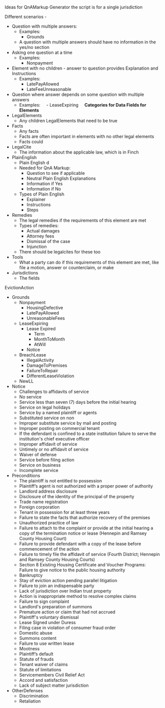 Ideas for QnAMarkup Generator
the script is for a single jurisdiction 

Different scenarios -
* Question with multiple answers:
  - Examples:
    - Grounds
  - A question with multiple answers should have no information in the yes/no section
* Asking one question at a time
  - Examples:
    - Nonpayment
* Element with no children - answer to question provides Explanation and Instructions
  - Examples:
    - LatePayAllowed
    - LateFeeUnreasonable
 * Question where answer depends on some question with multiple answers
   - Examples:
     - LeaseExpiring
     
**Categories for Data Fields for Elements**     
* LegalElements
  - Any children LegalElements that need to be true
* Facts
  - Any facts
  - Facts are often important in elements with no other legal elements
  - Facts could
* LegalCite
  - The information about the applicable law, which is in Finch
* PlainEnglish
  - Plain English d
  - Needed for QnA Markup:
    - Question to see if applicable
    - Neutral Plain English Explanations
    - Information if Yes
    - Information if No
  - Types of Plain English
    - Explainer
    - Instructions
    - Steps
* Remedies
  - The legal remedies if the requirements of this element are met
  - Types of remedies:
    - Actual damages
    - Attorney fees
    - Dismissal of the case
    - Injunction
  - There should be legalcites for these too
* Tools
  - What a party can do if this requirements of this element are met, like file a motion, answer or counterclaim, or make
* Jurisdictions
  - The fields


    
EvictionAction
 * Grounds
   - Nonpayment
     - HousingDefective
     - LatePayAllowed
     - UnreasonableFees
   - LeaseExpiring
     - Lease Expired
       - Term
       - MonthToMonth
       - AtWill
     - Notice
   - BreachLease
     - IllegalActivity
     - DamageToPremises
     - FailureToRepair
     - DifferentLeaseViolation
   - NewLL
 * Notice
   - Challenges to affidavits of service
   - No service
   - Service less than seven (7) days before the initial hearing
   - Service on legal holidays
   - Service by a named plaintiff or agents
   - Substituted service on non
   - Improper substitute service by mail and posting
   - Improper posting on commercial tenant
   - If the defendant is confined to a state institution failure to serve the institution's chief executive officer
   - Improper affidavit of service
   - Untimely or no affidavit of service
   - Waiver of defense
   - Service before filing action
   - Service on business
   - Incomplete service
 * Preconditions
   - The plaintiff is not entitled to possession
   - Plaintiff’s agent is not authorized with a proper power of authority
   - Landlord address disclosure
   - Disclosure of the identity of the principal of the property
   - Trade name registration
   - Foreign corporation
   - Tenant in possession for at least three years
   - Failure to state the facts that authorize recovery of the premises
   - Unauthorized practice of law
   - Failure to attach to the complaint or provide at the initial hearing a copy of the termination notice or lease (Hennepin and Ramsey County Housing Court)
   - Failure to provide defendant with a copy of the lease before commencement of the action
   - Failure to timely file the affidavit of service (Fourth District; Hennepin and Ramsey County Housing Courts)
   - Section 8 Existing Housing Certificate and Voucher Programs: Failure to give notice to the public housing authority
   - Bankruptcy
   - Stay of eviction action pending parallel litigation
   - Failure to join an indispensable party
   - Lack of jurisdiction over Indian trust property
   - Action is inappropriate method to resolve complex claims
   - Failure to sign complaint
   - Landlord's preparation of summons
   - Premature action or claim that had not accrued
   - Plaintiff's voluntary dismissal
   - Lease Signed under Duress
   - Filing case in violation of consumer fraud order
   - Domestic abuse
   - Summons content
   - Failure to use written lease
   - Mootness
   - Plaintiff’s default
   - Statute of frauds
   - Tenant waiver of claims
   - Statute of limitations
   - Servicemembers Civil Relief Act
   - Accord and satisfaction
   - Lack of subject matter jurisdiction
 * OtherDefenses
   - Discrimination
   - Retaliation
